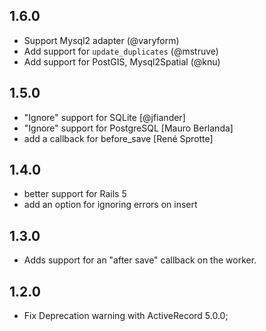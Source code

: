 1.6.0
-----

- Support Mysql2 adapter (@varyform)
- Add support for `update_duplicates` (@mstruve)
- Add support for PostGIS, Mysql2Spatial (@knu)

1.5.0
-----

- "Ignore" support for SQLite [@jfiander]
- "Ignore" support for PostgreSQL [Mauro Berlanda]
- add a callback for before_save [René Sprotte]

1.4.0
-----

- better support for Rails 5
- add an option for ignoring errors on insert

1.3.0
-----

- Adds support for an "after save" callback on the worker.

1.2.0
-----

- Fix Deprecation warning with ActiveRecord 5.0.0;
